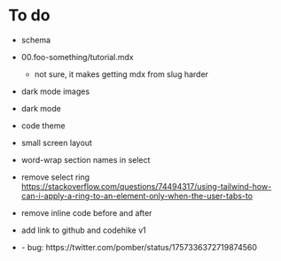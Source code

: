 # To do

- schema
- 00.foo-something/tutorial.mdx
  - not sure, it makes getting mdx from slug harder
- dark mode images
- dark mode
- code theme
- small screen layout
- word-wrap section names in select
- remove select ring https://stackoverflow.com/questions/74494317/using-tailwind-how-can-i-apply-a-ring-to-an-element-only-when-the-user-tabs-to
- remove inline code before and after
- add link to github and codehike v1

- <CodeContent key={codeblock.meta} />
  - bug: https://twitter.com/pomber/status/1757336372719874560
